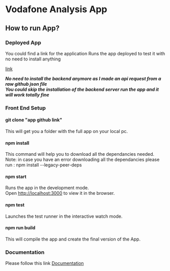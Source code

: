 # Vodafone Analysis App

## How to run App? 


### Deployed App

You could find a link for the application 
Runs the app deployed to test it with no need to install anything 

[link](https://fancy-mooncake-45c9d0.netlify.app/) 

***No need to install the backend anymore as I made an api request from a raw github json file***\
***You could skip the installation of the backend server run the app and it will work totally fine***

### Front End Setup


#### git clone "app github link"

This will get you a folder with the full app on your local pc.

#### npm install 

This command will help you to download all the dependancies needed.\
Note: in case you have an error downloading all the dependancies please run : npm install --legacy-peer-deps 

#### npm start

Runs the app in the development mode.\
Open [http://localhost:3000](http://localhost:3000) to view it in the browser.

#### npm test

Launches the test runner in the interactive watch mode.

#### npm run build

This will compile the app and create the final version of the App.

### Documentation 

Please follow this link [Documentation](https://github.com/Kholoud731/Vodafone-Analysis-Challenge-/blob/main/src/documentaion/README.md)

